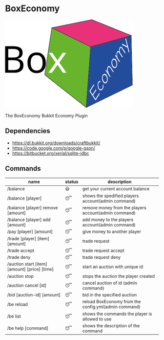 BoxEconomy
==========

![](https://raw.githubusercontent.com/KoenMulder/BoxEconomy/master/boxeconomy.png)

The BoxEconomy Bukkit Economy Plugin

## Dependencies

* https://dl.bukkit.org/downloads/craftbukkit/
* https://code.google.com/p/google-gson/
* https://bitbucket.org/xerial/sqlite-jdbc
 
## Commands

|  name                                        |   status   |     description                                    |
|----------------------------------------------|------------|----------------------------------------------------|
|/balance                                      |😃          |get your current account balance                    |
|/balance [player]                             |😴          |shows the spedified players account(admin command)  |
|/balance [player] remove [amount]             |😴          |remove money from the players account(admin command)|
|/balance [player] add [amount]                |😴          |add money to the players account(admin command)     |
|/pay [player] [amount]                        |😴          |give money to another player                        |
|/trade [player] [item] [amount]               |😴          |trade request                                       |
|/trade accept                                 |😴          |trade request accept                                |
|/trade deny                                   |😴          |trade request deny                                  |
|/auction start [item] [amount] [price] [time] |😴          |start an auction with unique id                     |
|/auction stop                                 |😴          |stops the auction the player created                |
|/auction cancel [id]                          |😴          |cancel auction of id (admin command)                |
|/bid [auction-id] [amount]                    |😴          |bid in the specified auction                        |
|/be reload                                    |😴          |reload BoxEconomy from the config.yml(admin command)|
|/be list                                      |😴          |shows the commands the player is allowed to use     |
|/be help [command]                            |😴          |shows the description of the command                |
